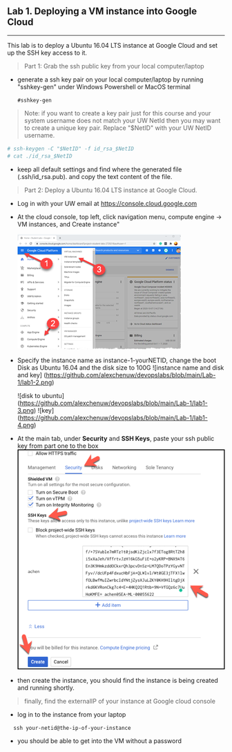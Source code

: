 ## Lab 1. Deploying a VM instance into Google Cloud
____

This lab is to deploy a Ubuntu 16.04 LTS instance at Google Cloud and set up the SSH key access to it.

>Part 1: Grab the ssh public key from your local computer/laptop

* generate a ssh key pair on your local computer/laptop by running "sshkey-gen" under Windows Powershell or MacOS terminal
  
  ```
  #sshkey-gen
  ```
> Note: if you want to create a key pair just for this course and your system username does not match your UW NetId then you may want to create a unique key pair. Replace "$NetID" with your UW NetID username.

```bash
# ssh-keygen -C "$NetID" -f id_rsa_$NetID
# cat ./id_rsa_$NetID
```

* keep all default settings and find where the generated file (.ssh/id_rsa.pub). and copy the text content of the file.


> Part 2: Deploy a Ubuntu 16.04 LTS instance at Google Cloud.


* Log in with your UW email at https://console.cloud.google.com

* At the cloud console, top left, click navigation menu, compute engine -> VM instances, and Create instance"

  ![Create a VM](https://github.com/alexchenuw/devopslabs/blob/main/Lab-1/lab1-1.png)

* Specify the instance name as instance-1-yourNETID, change the boot Disk as Ubuntu 16.04 and the disk size to 100G
  ![instance name and disk and key] (https://github.com/alexchenuw/devopslabs/blob/main/Lab-1/lab1-2.png)
  
  ![disk to ubuntu] (https://github.com/alexchenuw/devopslabs/blob/main/Lab-1/lab1-3.png)
  ![key] (https://github.com/alexchenuw/devopslabs/blob/main/Lab-1/lab1-4.png)

* At the main tab, under **Security** and **SSH Keys**, paste your ssh public key from part one to the box
![add ssh key](https://github.com/alexchenuw/devopslabs/blob/main/Lab-1/ssh-gcp-key.png)

* then create the instance, you should find the instance is being created and running shortly.

> finally, find the externalIP of your instance at Google cloud console

* log in to the instance from your laptop

```
  ssh your-netid@the-ip-of-your-instance
```
* you should be able to get into the VM without a password

